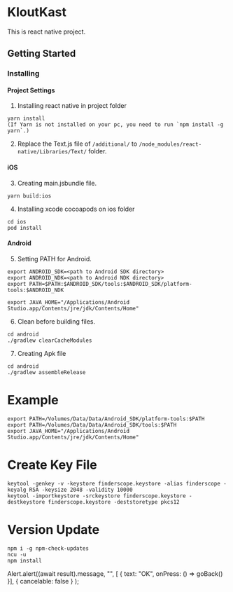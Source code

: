 # KloutKast

This is react native project.

## Getting Started

### Installing

#### Project Settings

1. Installing react native in project folder
```
yarn install
(If Yarn is not installed on your pc, you need to run `npm install -g yarn`.)
```

2. Replace the Text.js file of `/additional/` to `/node_modules/react-native/Libraries/Text/` folder.


#### iOS

3. Creating main.jsbundle file.
```
yarn build:ios 
```

4. Installing xcode cocoapods on ios folder
```
cd ios 
pod install
```

#### Android

5. Setting PATH for Android.
```
export ANDROID_SDK=<path to Android SDK directory>
export ANDROID_NDK=<path to Android NDK directory> 
export PATH=$PATH:$ANDROID_SDK/tools:$ANDROID_SDK/platform-tools:$ANDROID_NDK

export JAVA_HOME="/Applications/Android Studio.app/Contents/jre/jdk/Contents/Home"
```

6. Clean before building files.
```
cd android
./gradlew clearCacheModules
```

7. Creating Apk file
```
cd android
./gradlew assembleRelease
```


# Example
```
export PATH=/Volumes/Data/Data/Android_SDK/platform-tools:$PATH
export PATH=/Volumes/Data/Data/Android_SDK/tools:$PATH
export JAVA_HOME="/Applications/Android Studio.app/Contents/jre/jdk/Contents/Home"
```

# Create Key File
```
keytool -genkey -v -keystore finderscope.keystore -alias finderscope -keyalg RSA -keysize 2048 -validity 10000
keytool -importkeystore -srckeystore finderscope.keystore -destkeystore finderscope.keystore -deststoretype pkcs12
```

# Version Update
```
npm i -g npm-check-updates
ncu -u
npm install
```

Alert.alert((await result).message, "", 
          [ { text: "OK", onPress: () => goBack() }],
          { cancelable: false }
        );